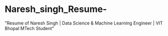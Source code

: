 # Naresh_singh_Resume-
"Resume of Naresh Singh | Data Science &amp; Machine Learning Engineer | VIT Bhopal MTech Student"
